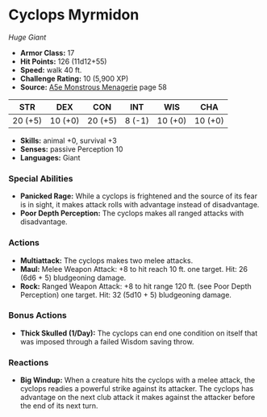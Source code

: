 # Cyclops Myrmidon

*Huge* *Giant*

- **Armor Class:** 17
- **Hit Points:** 126 (11d12+55)
- **Speed:** walk 40 ft.
- **Challenge Rating:** 10 (5,900 XP)
- **Source:** [A5e Monstrous Menagerie](https://enpublishingrpg.com/products/level-up-monstrous-menagerie-a5e) page 58

| STR | DEX | CON | INT | WIS | CHA |
| --- | --- | --- | --- | --- | --- |
| 20 (+5) | 10 (+0) | 20 (+5) | 8 (-1) | 10 (+0) | 10 (+0) |

- **Skills:** animal +0, survival +3
- **Senses:** passive Perception 10
- **Languages:** Giant
### Special Abilities
- **Panicked Rage:** While a cyclops is frightened and the source of its fear is in sight, it makes attack rolls with advantage instead of disadvantage.
- **Poor Depth Perception:** The cyclops makes all ranged attacks with disadvantage.
### Actions
- **Multiattack:** The cyclops makes two melee attacks.
- **Maul:** Melee Weapon Attack: +8 to hit  reach 10 ft.  one target. Hit: 26 (6d6 + 5) bludgeoning damage.
- **Rock:** Ranged Weapon Attack: +8 to hit  range 120 ft. (see Poor Depth Perception)  one target. Hit: 32 (5d10 + 5) bludgeoning damage.
### Bonus Actions
- **Thick Skulled (1/Day):** The cyclops can end one condition on itself that was imposed through a failed Wisdom saving throw.
### Reactions
- **Big Windup:** When a creature hits the cyclops with a melee attack, the cyclops readies a powerful strike against its attacker. The cyclops has advantage on the next club attack it makes against the attacker before the end of its next turn.


